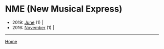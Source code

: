 # NME (New Musical Express)

  * 2019: 
      [June](./nme-new-musical-express-2019-06.md) (1) | 
  * 2016: 
      [November](./nme-new-musical-express-2016-11.md) (1) | 

----

[Home](../)
